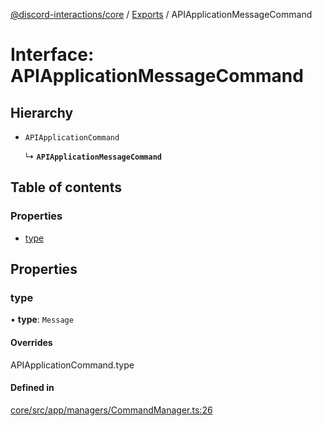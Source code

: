[@discord-interactions/core](../README.md) / [Exports](../modules.md) / APIApplicationMessageCommand

# Interface: APIApplicationMessageCommand

## Hierarchy

- `APIApplicationCommand`

  ↳ **`APIApplicationMessageCommand`**

## Table of contents

### Properties

- [type](APIApplicationMessageCommand.md#type)

## Properties

### type

• **type**: `Message`

#### Overrides

APIApplicationCommand.type

#### Defined in

[core/src/app/managers/CommandManager.ts:26](https://github.com/ssMMiles/interactions.ts/blob/df1cc9e/packages/core/src/app/managers/CommandManager.ts#L26)
